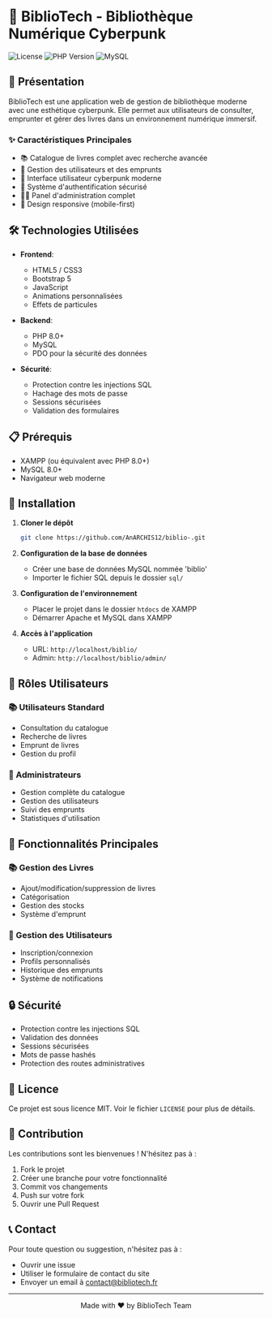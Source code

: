 # 🌟 BiblioTech - Bibliothèque Numérique Cyberpunk

![License](https://img.shields.io/badge/license-MIT-blue.svg)
![PHP Version](https://img.shields.io/badge/PHP-8.0%2B-purple.svg)
![MySQL](https://img.shields.io/badge/MySQL-8.0%2B-orange.svg)

## 🚀 Présentation

BiblioTech est une application web de gestion de bibliothèque moderne avec une esthétique cyberpunk. Elle permet aux utilisateurs de consulter, emprunter et gérer des livres dans un environnement numérique immersif.

### ✨ Caractéristiques Principales

- 📚 Catalogue de livres complet avec recherche avancée
- 👥 Gestion des utilisateurs et des emprunts
- 🎨 Interface utilisateur cyberpunk moderne
- 🔐 Système d'authentification sécurisé
- 👨‍💼 Panel d'administration complet
- 📱 Design responsive (mobile-first)

## 🛠️ Technologies Utilisées

- **Frontend**:
  - HTML5 / CSS3
  - Bootstrap 5
  - JavaScript
  - Animations personnalisées
  - Effets de particules

- **Backend**:
  - PHP 8.0+
  - MySQL
  - PDO pour la sécurité des données

- **Sécurité**:
  - Protection contre les injections SQL
  - Hachage des mots de passe
  - Sessions sécurisées
  - Validation des formulaires

## 📋 Prérequis

- XAMPP (ou équivalent avec PHP 8.0+)
- MySQL 8.0+
- Navigateur web moderne

## 🚀 Installation

1. **Cloner le dépôt**
   ```bash
   git clone https://github.com/AnARCHIS12/biblio-.git
   ```

2. **Configuration de la base de données**
   - Créer une base de données MySQL nommée 'biblio'
   - Importer le fichier SQL depuis le dossier `sql/`

3. **Configuration de l'environnement**
   - Placer le projet dans le dossier `htdocs` de XAMPP
   - Démarrer Apache et MySQL dans XAMPP

4. **Accès à l'application**
   - URL: `http://localhost/biblio/`
   - Admin: `http://localhost/biblio/admin/`

## 👥 Rôles Utilisateurs

### 📚 Utilisateurs Standard
- Consultation du catalogue
- Recherche de livres
- Emprunt de livres
- Gestion du profil

### 👑 Administrateurs
- Gestion complète du catalogue
- Gestion des utilisateurs
- Suivi des emprunts
- Statistiques d'utilisation

## 🎨 Fonctionnalités Principales

### 📚 Gestion des Livres
- Ajout/modification/suppression de livres
- Catégorisation
- Gestion des stocks
- Système d'emprunt

### 👥 Gestion des Utilisateurs
- Inscription/connexion
- Profils personnalisés
- Historique des emprunts
- Système de notifications

## 🔒 Sécurité

- Protection contre les injections SQL
- Validation des données
- Sessions sécurisées
- Mots de passe hashés
- Protection des routes administratives



## 📝 Licence

Ce projet est sous licence MIT. Voir le fichier `LICENSE` pour plus de détails.

## 🤝 Contribution

Les contributions sont les bienvenues ! N'hésitez pas à :
1. Fork le projet
2. Créer une branche pour votre fonctionnalité
3. Commit vos changements
4. Push sur votre fork
5. Ouvrir une Pull Request

## 📞 Contact

Pour toute question ou suggestion, n'hésitez pas à :
- Ouvrir une issue
- Utiliser le formulaire de contact du site
- Envoyer un email à contact@bibliotech.fr

---

<p align="center">
Made with ❤️ by BiblioTech Team
</p>
